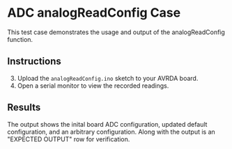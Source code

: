 # ADC analogReadConfig Case
This test case demonstrates the usage and output of the analogReadConfig function.

## Instructions
3. Upload the `analogReadConfig.ino` sketch to your AVRDA board.
4. Open a serial monitor to view the recorded readings.

## Results
The output shows the inital board ADC configuration, updated default 
configuration, and an arbitrary configuration. Along with the output is an 
"EXPECTED OUTPUT" row for verification.